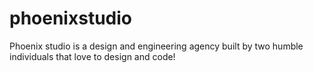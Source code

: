 # phoenixstudio
Phoenix studio is a design and engineering agency built by two humble individuals that love to design and code!
